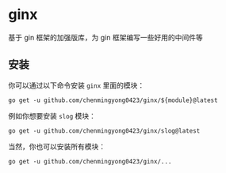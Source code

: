# ginx
基于 gin 框架的加强版库，为 gin 框架编写一些好用的中间件等

## 安装
你可以通过以下命令安装 `ginx` 里面的模块：

```shell
go get -u github.com/chenmingyong0423/ginx/${module}@latest
```

例如你想要安装 `slog` 模块：

```shell
go get -u github.com/chenmingyong0423/ginx/slog@latest
```

当然，你也可以安装所有模块：

```shell
go get -u github.com/chenmingyong0423/ginx/...
```
